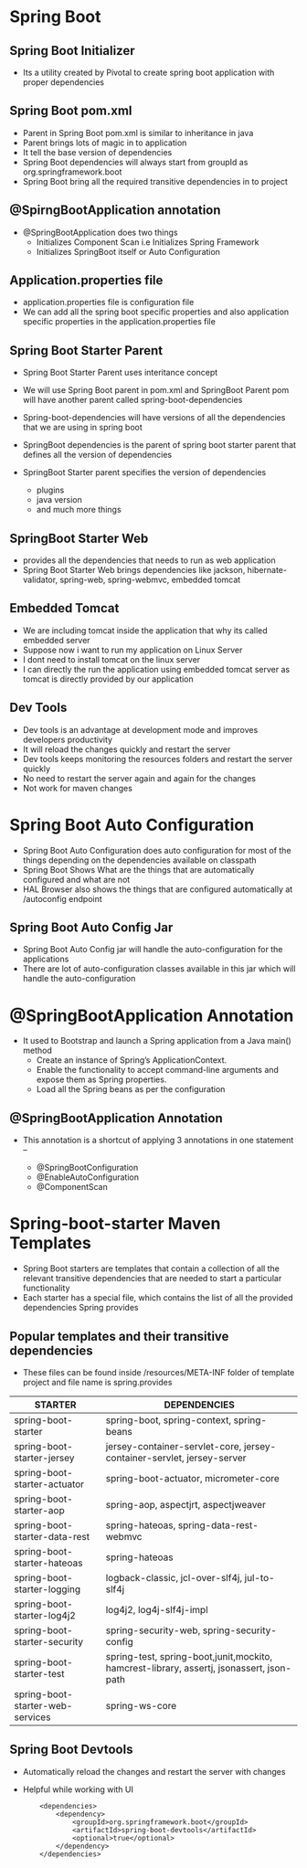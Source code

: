 # Spring Boot 


##	Spring Boot Initializer 

-	Its a utility created by Pivotal to create spring boot application with proper dependencies


##	Spring Boot pom.xml

-	Parent in Spring Boot pom.xml is similar to inheritance in java
-	Parent brings lots of magic in to application 
-	It tell the base version of dependencies
-	Spring Boot dependencies will always start from groupId as org.springframework.boot
-	Spring Boot bring all the required transitive dependencies in to project



##	@SpirngBootApplication annotation

-	@SpringBootApplication does two things
	-	Initializes Component Scan i.e Initializes Spring Framework
	-	Initializes SpringBoot itself or Auto Configuration
	
	
	
	
## Application.properties file

-	application.properties file is configuration file
-	We can add all the spring boot specific properties and also application specific properties in the application.properties file




## Spring Boot Starter Parent

-	Spring Boot Starter Parent uses interitance concept
-	We will use Spring Boot parent in pom.xml and SpringBoot Parent pom will have another parent called spring-boot-dependencies
-	Spring-boot-dependencies will have versions of all the dependencies that we are using in spring boot
-	SpringBoot dependencies is the parent of spring boot starter parent that defines all the version of dependencies
-	SpringBoot Starter parent specifies the version of dependencies 

	-	plugins 
	-	java version
	-	and much more things


##	SpringBoot Starter Web

-	provides all the dependencies that needs to run as web application
-	Spring Boot Starter Web brings dependencies like jackson, hibernate-validator, spring-web, spring-webmvc, embedded tomcat


## Embedded Tomcat

-	We are including tomcat inside the application that why its called embedded server
-	Suppose now i want to run my application on Linux Server 
-	I dont need to install tomcat on the linux server
-	I can directly the run the application using embedded tomcat server as tomcat is directly provided by our application


##	Dev Tools

-	Dev tools is an advantage at development mode and improves developers productivity
-	It will reload the changes quickly and restart the server
-	Dev tools keeps monitoring the resources folders  and restart the server quickly
-	No need to restart the server again and again for the changes
-	Not work for maven changes

# Spring Boot Auto Configuration

-	Spring Boot Auto Configuration does auto configuration for most of the things depending on the dependencies available on classpath
-	Spring Boot Shows What are the things that are automatically configured and what are not
-	HAL Browser also shows the things that are configured automatically at /autoconfig endpoint

## Spring Boot Auto Config Jar 

-	Spring Boot Auto Config jar will handle the auto-configuration for the applications
-	There are lot of auto-configuration classes available in this jar which will handle the auto-configuration



#	@SpringBootApplication Annotation

-	It used to Bootstrap and launch a Spring application from a Java main() method
	-	Create an instance of Spring’s ApplicationContext.
	-	Enable the functionality to accept command-line arguments and expose them as Spring properties.
	-	Load all the Spring beans as per the configuration
	
	
##	@SpringBootApplication Annotation

-	This annotation is a shortcut of applying 3 annotations in one statement –

	-	@SpringBootConfiguration
	-	@EnableAutoConfiguration
	-	@ComponentScan



#	Spring-boot-starter Maven Templates

-	Spring Boot starters are templates that contain a collection of all the relevant transitive dependencies that are needed to start a particular functionality
-	Each starter has a special file, which contains the list of all the provided dependencies Spring provides


##	Popular templates and their transitive dependencies

-	These files can be found inside /resources/META-INF folder of template project and file name is spring.provides



STARTER	| DEPENDENCIES
--------|------------------
spring-boot-starter	| spring-boot, spring-context, spring-beans
spring-boot-starter-jersey	|jersey-container-servlet-core, jersey-container-servlet, jersey-server
spring-boot-starter-actuator	|spring-boot-actuator, micrometer-core
spring-boot-starter-aop	| spring-aop, aspectjrt, aspectjweaver
spring-boot-starter-data-rest	| spring-hateoas, spring-data-rest-webmvc
spring-boot-starter-hateoas	| spring-hateoas
spring-boot-starter-logging	| logback-classic, jcl-over-slf4j, jul-to-slf4j
spring-boot-starter-log4j2	| log4j2, log4j-slf4j-impl
spring-boot-starter-security	| spring-security-web, spring-security-config
spring-boot-starter-test	| spring-test, spring-boot,junit,mockito, hamcrest-library, assertj, jsonassert, json-path
spring-boot-starter-web-services	| spring-ws-core


##	Spring Boot Devtools


-	Automatically reload the changes and restart the server with changes 
-	Helpful while working with UI

			<dependencies>
				<dependency>
					<groupId>org.springframework.boot</groupId>
					<artifactId>spring-boot-devtools</artifactId>
					<optional>true</optional>
				</dependency>
			</dependencies>


##	









































